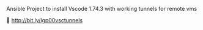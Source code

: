 Ansible Project to install Vscode 1.74.3 with working tunnels for remote vms

🔗 http://bit.ly/lgp00vsctunnels
